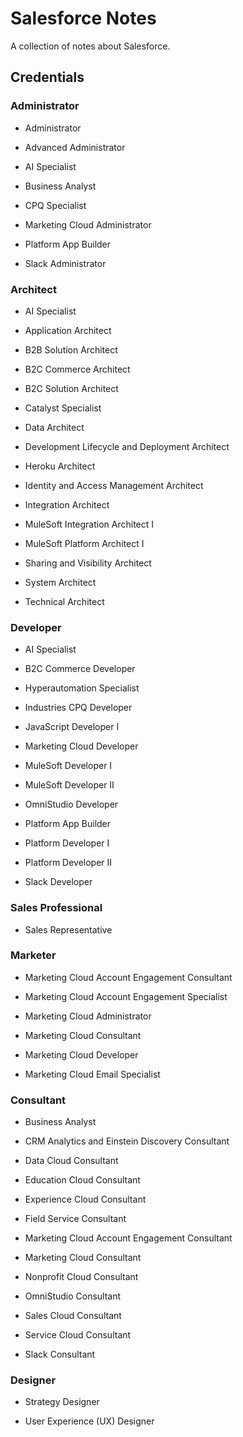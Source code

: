 # Salesforce Notes
A collection of notes about Salesforce.


## Credentials

### Administrator

- Administrator

- Advanced Administrator

- AI Specialist

- Business Analyst

- CPQ Specialist

- Marketing Cloud Administrator

- Platform App Builder

- Slack Administrator

### Architect

- AI Specialist

- Application Architect

- B2B Solution Architect

- B2C Commerce Architect

- B2C Solution Architect

- Catalyst Specialist

- Data Architect

- Development Lifecycle and Deployment Architect

- Heroku Architect

- Identity and Access Management Architect

- Integration Architect

- MuleSoft Integration Architect I

- MuleSoft Platform Architect I

- Sharing and Visibility Architect

- System Architect

- Technical Architect

### Developer

- AI Specialist

- B2C Commerce Developer

- Hyperautomation Specialist

- Industries CPQ Developer

- JavaScript Developer I

- Marketing Cloud Developer

- MuleSoft Developer I

- MuleSoft Developer II

- OmniStudio Developer

- Platform App Builder

- Platform Developer I

- Platform Developer II

- Slack Developer

### Sales Professional

- Sales Representative

### Marketer

- Marketing Cloud Account Engagement Consultant

- Marketing Cloud Account Engagement Specialist

- Marketing Cloud Administrator

- Marketing Cloud Consultant

- Marketing Cloud Developer

- Marketing Cloud Email Specialist

### Consultant

- Business Analyst

- CRM Analytics and Einstein Discovery Consultant

- Data Cloud Consultant

- Education Cloud Consultant

- Experience Cloud Consultant

- Field Service Consultant

- Marketing Cloud Account Engagement Consultant

- Marketing Cloud Consultant

- Nonprofit Cloud Consultant

- OmniStudio Consultant

- Sales Cloud Consultant

- Service Cloud Consultant

- Slack Consultant

### Designer

- Strategy Designer

- User Experience (UX) Designer